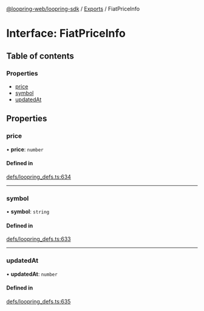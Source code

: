 [@loopring-web/loopring-sdk](../README.md) / [Exports](../modules.md) / FiatPriceInfo

# Interface: FiatPriceInfo

## Table of contents

### Properties

- [price](FiatPriceInfo.md#price)
- [symbol](FiatPriceInfo.md#symbol)
- [updatedAt](FiatPriceInfo.md#updatedat)

## Properties

### price

• **price**: `number`

#### Defined in

[defs/loopring_defs.ts:634](https://github.com/Loopring/loopring_sdk/blob/9d83b66/src/defs/loopring_defs.ts#L634)

___

### symbol

• **symbol**: `string`

#### Defined in

[defs/loopring_defs.ts:633](https://github.com/Loopring/loopring_sdk/blob/9d83b66/src/defs/loopring_defs.ts#L633)

___

### updatedAt

• **updatedAt**: `number`

#### Defined in

[defs/loopring_defs.ts:635](https://github.com/Loopring/loopring_sdk/blob/9d83b66/src/defs/loopring_defs.ts#L635)
